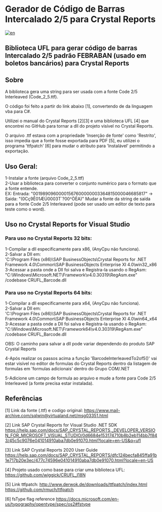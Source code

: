 ﻿# Gerador de Código de Barras Intercalado 2/5 para Crystal Reports
[![en](https://img.shields.io/badge/lang-en-red.svg)](https://github.com/fsbflavio/CRUFL_Barcode/blob/main/README.en.md)
## Biblioteca UFL para gerar código de barras Intercalado 2/5 padrão FEBRABAN (usado em boletos bancários) para Crystal Reports

## Sobre
A biblioteca gera uma string para ser usada com a fonte Code 2/5 Interleaved (Code_2_5.ttf).

O código foi feito a partir do link abaixo [1], convertendo de da linguagem vba para C#.

Utilizei o manual do Crystal Reports [2][3] e uma biblioteca UFL [4] que encontrei no GitHub para tornar a dll do projeto visível no Crystal Reports.

O arquivo .ttf estava com a propriedade 'Inserção de fonte' como 'Restrito', isso impedia que a fonte fosse exportada para 
PDF [5], eu utilizei o programa 'ttfpatch' [6] para mudar o atributo para 'Instalável' permitindo a exportação.

## Uso Geral:
1-Instalar a fonte (arquivo Code_2_5.ttf)   
2-Usar a biblioteca para converter o conjunto numérico para o formato que a fonte entende.   
EX:
Entrada: "00198909600001567600000003364815000046685817" -> Saida: "(0Cç9Ê01ÆÚ0003T`?00^ÒÈA)"
Mudar a fonte da string de saída para a fonte Code 2/5 Interleaved (pode ser usado um editor de texto para teste como o word).

## Uso no Crystal Reports for Visual Studio
### Para uso no Crystal Reports 32 bits:
1-Compilar a dll especificamente para x86, (AnyCpu não funciona).   
2-Salvar a Dll em:   
	'C:\Program Files (x86)\SAP BusinessObjects\Crystal Reports for .NET Framework 4.0\Common\SAP BusinessObjects Enterprise XI 4.0\win32_x86   
3-Acessar a pasta onde a Dll foi salva e Registra-la usando o RegAsm:   
	"C:\Windows\Microsoft.NET\Framework\v4.0.30319\RegAsm.exe" /codebase CRUFL_Barcode.dll

### Para uso no Crystal Reports 64 bits:
1-Compilar a dll especificamente para x64, (AnyCpu não funciona).   
2-Salvar a Dll em:   
	'C:\Program Files (x86)\SAP BusinessObjects\Crystal Reports for .NET Framework 4.0\Common\SAP BusinessObjects Enterprise XI 4.0\win64_x64   
3-Acessar a pasta onde a Dll foi salva e Registra-la usando o RegAsm:   
	"C:\Windows\Microsoft.NET\Framework64\v4.0.30319\RegAsm.exe" /codebase CRUFL_Barcode.dll

OBS: O caminho para salvar a dll pode variar dependendo do produto SAP Crystal Reports

4-Após realizar os passos acima a função 'BarcodeInterleavedTo2of5()' vai estar visível no editor de formulas do Crystal Reports
dentro da listagem de formulas em 'formulas adicionais' dentro do Grupo COM/.NET

5-Adicione um campo de formula ao arquivo e mude a fonte para Code 2/5 Interleaved (a fonte precisa estar instalada).

## Referências
[1] Link da fonte (.ttf) e codigo original: 
https://www.mail-archive.com/sqlwin@virtualand.net/msg03351.html

[2] Link SAP Crystal Reports for Visual Studio .NET SDK
https://help.sap.com/docs/SAP_CRYSTAL_REPORTS,_DEVELOPER_VERSION_FOR_MICROSOFT_VISUAL_STUDIO/0d6684e153174710b8b2eb114bb7f843/45c5c9076e041014910aba7db0e91070.html?locale=en-US&q=ufl

[3] Link SAP Crystal Reports 2020 User Guide 
https://help.sap.com/docs/SAP_CRYSTAL_REPORTS/dfc124becfa845ffa91b1e717b20e3ec/477c74596e041014910aba7db0e91070.html?locale=en-US

[4] Projeto usado como base para criar uma biblioteca UFL:
https://github.com/wiggick/CRUFL_I18N

[5] Link ttfpatch: 
http://www.derwok.de/downloads/ttfpatch/index.html
https://github.com/rmuch/ttfpatch

[6] fsType flag reference
https://docs.microsoft.com/en-us/typography/opentype/spec/os2#fstype
